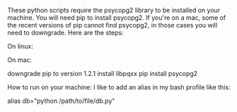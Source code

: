 These python scripts require the psycopg2 library to be installed on your machine. 
You will need pip to install psycopg2. If you're on a mac, some of the recent versions 
of pip cannot find psycopg2, in those cases you will need to downgrade. Here are the steps:

On linux: 


On mac: 

downgrade pip to version 1.2.1
install libpqxx
pip install psycopg2

How to run on your machine:
I like to add an alias in my bash profile like this:

alias db="python /path/to/file/db.py" 

